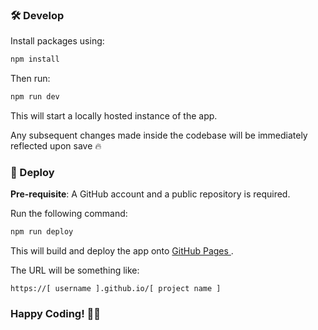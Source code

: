 ### 🛠️ Develop

Install packages using:

```bash
npm install
```

Then run:

```bash
npm run dev
```

This will start a locally hosted instance of the app.

Any subsequent changes made inside the codebase will be immediately reflected upon save 🔥

### 🚀 Deploy

**Pre-requisite**: A GitHub account and a public repository is required.

Run the following command:

```bash
npm run deploy
```

This will build and deploy the app onto [ GitHub Pages ](https://pages.github.com/).

The URL will be something like:

```aiignore
https://[ username ].github.io/[ project name ]
```

### Happy Coding! 🧑‍💻